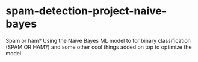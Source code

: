 # spam-detection-project-naive-bayes
Spam or ham? Using the Naive Bayes ML model to for binary classification (SPAM OR HAM?) and some other cool things added on top to optimize the model.
